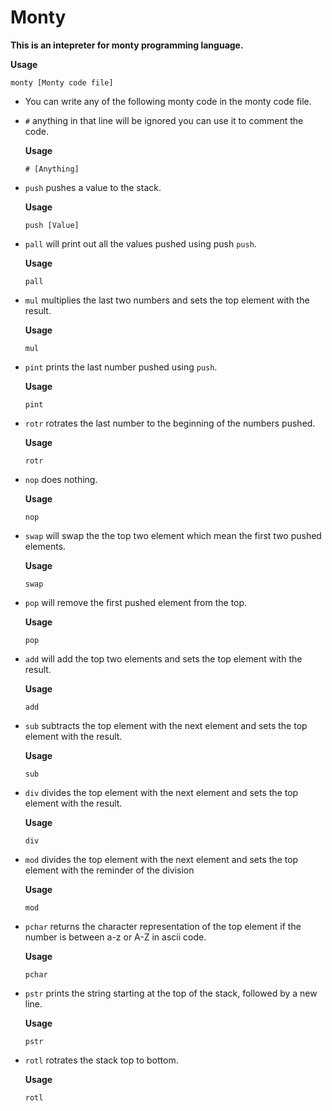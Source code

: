
# Monty

**This is an intepreter for monty programming language.**

**Usage**

```
monty [Monty code file]
```

- You can write any of the following monty code in the monty code file.

- `#` anything in that line will be ignored you can use it to comment the code.

  **Usage**

  ```
  # [Anything]
  ```

- `push` pushes a value to the stack.

  **Usage**

  ```
  push [Value]
  ```

- `pall` will print out all the values pushed using push `push`.

  **Usage**

  ```
  pall
  ```

- `mul` multiplies the last two numbers and sets the top element with the result.

  **Usage**

  ```
  mul
  ```

- `pint` prints the last number pushed using `push`.

  **Usage**

  ```
  pint
  ```

- `rotr` rotrates the last number to the beginning of the numbers pushed.

  **Usage**

  ```
  rotr
  ```

- `nop` does nothing.

  **Usage**

  ```
  nop
  ```

- `swap` will swap the the top two element which mean the first two pushed elements.

  **Usage**

  ```
  swap
  ```

- `pop` will remove the first pushed element from the top.

  **Usage**

  ```
  pop
  ```

- `add` will add the top two elements and sets the top element with the result.

  **Usage**

  ```
  add
  ```

- `sub` subtracts the top element with the next element and sets the top element with the result.

  **Usage**

  ```
  sub
  ```

- `div` divides the top element with the next element and sets the top element with the result.

  **Usage**

  ```
  div
  ```

- `mod` divides the top element with the next element and sets the top element with the reminder of the division

  **Usage**

  ```
  mod
  ```

- `pchar` returns the character representation of the top element if the number is between a-z or A-Z in ascii code.

  **Usage**

  ```
  pchar
  ```

- `pstr` prints the string starting at the top of the stack, followed by a new line.

  **Usage**

  ```
  pstr
  ```

- `rotl` rotrates the stack top to bottom.

  **Usage**

  ```
  rotl
  ```

